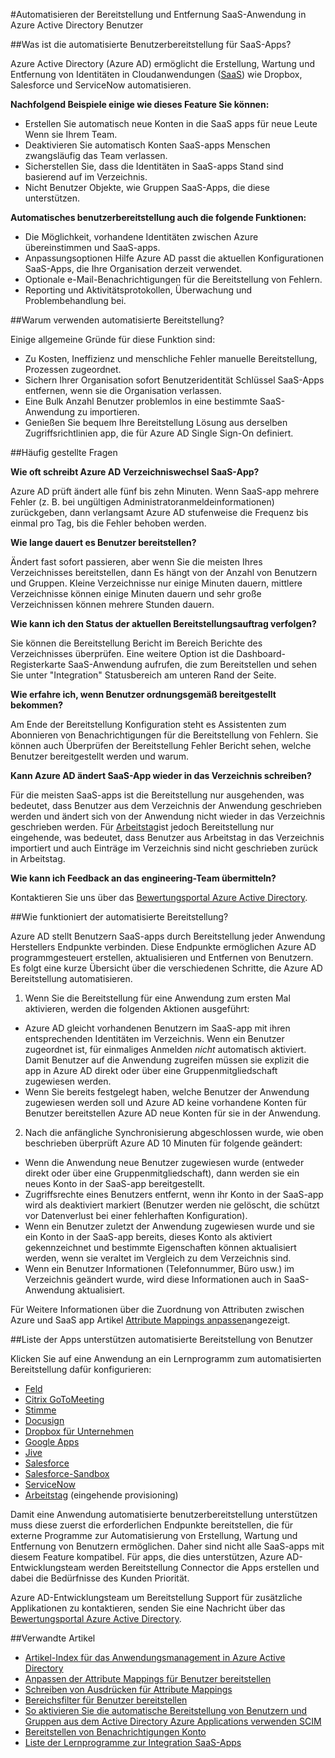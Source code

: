 <properties
    pageTitle="Automatisierte Bereitstellung in Azure AD SaaS-App-Benutzer | Microsoft Azure"
    description="Einführung in Azure AD Verwendung automatisch bereitstellen de bereitstellen und aktualisieren ständig anwendungsübergreifende Drittanbietern SaaS Benutzerkonten."
    services="active-directory"
    documentationCenter=""
    authors="asmalser-msft"
    manager="femila"
    editor=""/>

<tags
    ms.service="active-directory"
    ms.devlang="na"
    ms.topic="article"
    ms.tgt_pltfrm="na"
    ms.workload="identity"
    ms.date="02/09/2016"
    ms.author="asmalser-msft"/>

#<a name="automate-user-provisioning-and-deprovisioning-to-saas-applications-with-azure-active-directory"></a>Automatisieren der Bereitstellung und Entfernung SaaS-Anwendung in Azure Active Directory Benutzer

##<a name="what-is-automated-user-provisioning-for-saas-apps"></a>Was ist die automatisierte Benutzerbereitstellung für SaaS-Apps?

Azure Active Directory (Azure AD) ermöglicht die Erstellung, Wartung und Entfernung von Identitäten in Cloudanwendungen ([SaaS](https://azure.microsoft.com/overview/what-is-saas/)) wie Dropbox, Salesforce und ServiceNow automatisieren.

**Nachfolgend Beispiele einige wie dieses Feature Sie können:**

- Erstellen Sie automatisch neue Konten in die SaaS apps für neue Leute Wenn sie Ihrem Team.
- Deaktivieren Sie automatisch Konten SaaS-apps Menschen zwangsläufig das Team verlassen.
- Sicherstellen Sie, dass die Identitäten in SaaS-apps Stand sind basierend auf im Verzeichnis.
- Nicht Benutzer Objekte, wie Gruppen SaaS-Apps, die diese unterstützen.

**Automatisches benutzerbereitstellung auch die folgende Funktionen:**

- Die Möglichkeit, vorhandene Identitäten zwischen Azure übereinstimmen und SaaS-apps.
- Anpassungsoptionen Hilfe Azure AD passt die aktuellen Konfigurationen SaaS-Apps, die Ihre Organisation derzeit verwendet.
- Optionale e-Mail-Benachrichtigungen für die Bereitstellung von Fehlern.
- Reporting und Aktivitätsprotokollen, Überwachung und Problembehandlung bei.

##<a name="why-use-automated-provisioning"></a>Warum verwenden automatisierte Bereitstellung?

Einige allgemeine Gründe für diese Funktion sind:

- Zu Kosten, Ineffizienz und menschliche Fehler manuelle Bereitstellung, Prozessen zugeordnet.
- Sichern Ihrer Organisation sofort Benutzeridentität Schlüssel SaaS-Apps entfernen, wenn sie die Organisation verlassen.
- Eine Bulk Anzahl Benutzer problemlos in eine bestimmte SaaS-Anwendung zu importieren.
- Genießen Sie bequem Ihre Bereitstellung Lösung aus derselben Zugriffsrichtlinien app, die für Azure AD Single Sign-On definiert.

##<a name="frequently-asked-questions"></a>Häufig gestellte Fragen

**Wie oft schreibt Azure AD Verzeichniswechsel SaaS-App?**

Azure AD prüft ändert alle fünf bis zehn Minuten. Wenn SaaS-app mehrere Fehler (z. B. bei ungültigen Administratoranmeldeinformationen) zurückgeben, dann verlangsamt Azure AD stufenweise die Frequenz bis einmal pro Tag, bis die Fehler behoben werden.

**Wie lange dauert es Benutzer bereitstellen?**

Ändert fast sofort passieren, aber wenn Sie die meisten Ihres Verzeichnisses bereitstellen, dann Es hängt von der Anzahl von Benutzern und Gruppen. Kleine Verzeichnisse nur einige Minuten dauern, mittlere Verzeichnisse können einige Minuten dauern und sehr große Verzeichnissen können mehrere Stunden dauern.

**Wie kann ich den Status der aktuellen Bereitstellungsauftrag verfolgen?**

Sie können die Bereitstellung Bericht im Bereich Berichte des Verzeichnisses überprüfen. Eine weitere Option ist die Dashboard-Registerkarte SaaS-Anwendung aufrufen, die zum Bereitstellen und sehen Sie unter "Integration" Statusbereich am unteren Rand der Seite.

**Wie erfahre ich, wenn Benutzer ordnungsgemäß bereitgestellt bekommen?**

Am Ende der Bereitstellung Konfiguration steht es Assistenten zum Abonnieren von Benachrichtigungen für die Bereitstellung von Fehlern. Sie können auch Überprüfen der Bereitstellung Fehler Bericht sehen, welche Benutzer bereitgestellt werden und warum.

**Kann Azure AD ändert SaaS-App wieder in das Verzeichnis schreiben?**

Für die meisten SaaS-apps ist die Bereitstellung nur ausgehenden, was bedeutet, dass Benutzer aus dem Verzeichnis der Anwendung geschrieben werden und ändert sich von der Anwendung nicht wieder in das Verzeichnis geschrieben werden. Für [Arbeitstag](https://msdn.microsoft.com/library/azure/dn762434.aspx)ist jedoch Bereitstellung nur eingehende, was bedeutet, dass Benutzer aus Arbeitstag in das Verzeichnis importiert und auch Einträge im Verzeichnis sind nicht geschrieben zurück in Arbeitstag.

**Wie kann ich Feedback an das engineering-Team übermitteln?**

Kontaktieren Sie uns über das [Bewertungsportal Azure Active Directory](https://feedback.azure.com/forums/169401-azure-active-directory/).

##<a name="how-does-automated-provisioning-work"></a>Wie funktioniert der automatisierte Bereitstellung?

Azure AD stellt Benutzern SaaS-apps durch Bereitstellung jeder Anwendung Herstellers Endpunkte verbinden. Diese Endpunkte ermöglichen Azure AD programmgesteuert erstellen, aktualisieren und Entfernen von Benutzern. Es folgt eine kurze Übersicht über die verschiedenen Schritte, die Azure AD Bereitstellung automatisieren.

1. Wenn Sie die Bereitstellung für eine Anwendung zum ersten Mal aktivieren, werden die folgenden Aktionen ausgeführt:
 - Azure AD gleicht vorhandenen Benutzern im SaaS-app mit ihren entsprechenden Identitäten im Verzeichnis. Wenn ein Benutzer zugeordnet ist, für einmaliges Anmelden *nicht* automatisch aktiviert. Damit Benutzer auf die Anwendung zugreifen müssen sie explizit die app in Azure AD direkt oder über eine Gruppenmitgliedschaft zugewiesen werden.
 - Wenn Sie bereits festgelegt haben, welche Benutzer der Anwendung zugewiesen werden soll und Azure AD keine vorhandene Konten für Benutzer bereitstellen Azure AD neue Konten für sie in der Anwendung.
2. Nach die anfängliche Synchronisierung abgeschlossen wurde, wie oben beschrieben überprüft Azure AD 10 Minuten für folgende geändert:
 - Wenn die Anwendung neue Benutzer zugewiesen wurde (entweder direkt oder über eine Gruppenmitgliedschaft), dann werden sie ein neues Konto in der SaaS-app bereitgestellt.
 - Zugriffsrechte eines Benutzers entfernt, wenn ihr Konto in der SaaS-app wird als deaktiviert markiert (Benutzer werden nie gelöscht, die schützt vor Datenverlust bei einer fehlerhaften Konfiguration).
 - Wenn ein Benutzer zuletzt der Anwendung zugewiesen wurde und sie ein Konto in der SaaS-app bereits, dieses Konto als aktiviert gekennzeichnet und bestimmte Eigenschaften können aktualisiert werden, wenn sie veraltet im Vergleich zu dem Verzeichnis sind.
 - Wenn ein Benutzer Informationen (Telefonnummer, Büro usw.) im Verzeichnis geändert wurde, wird diese Informationen auch in SaaS-Anwendung aktualisiert.

Für Weitere Informationen über die Zuordnung von Attributen zwischen Azure und SaaS app Artikel [Attribute Mappings anpassen](active-directory-saas-customizing-attribute-mappings.md)angezeigt.

##<a name="list-of-apps-that-support-automated-user-provisioning"></a>Liste der Apps unterstützen automatisierte Bereitstellung von Benutzer

Klicken Sie auf eine Anwendung an ein Lernprogramm zum automatisierten Bereitstellung dafür konfigurieren:

- [Feld](http://go.microsoft.com/fwlink/?LinkId=286016)
- [Citrix GoToMeeting](http://go.microsoft.com/fwlink/?LinkId=309580)
- [Stimme](http://go.microsoft.com/fwlink/?LinkId=309575)
- [Docusign](http://go.microsoft.com/fwlink/?LinkId=403254)
- [Dropbox für Unternehmen](http://go.microsoft.com/fwlink/?LinkId=309581)
- [Google Apps](http://go.microsoft.com/fwlink/?LinkId=309577)
- [Jive](http://go.microsoft.com/fwlink/?LinkId=309591)
- [Salesforce](http://go.microsoft.com/fwlink/?LinkId=286017)
- [Salesforce-Sandbox](http://go.microsoft.com/fwlink/?LinkId=327869)
- [ServiceNow](http://go.microsoft.com/fwlink/?LinkId=309587)
- [Arbeitstag](http://go.microsoft.com/fwlink/?LinkId=690250) (eingehende provisioning)

Damit eine Anwendung automatisierte benutzerbereitstellung unterstützen muss diese zuerst die erforderlichen Endpunkte bereitstellen, die für externe Programme zur Automatisierung von Erstellung, Wartung und Entfernung von Benutzern ermöglichen. Daher sind nicht alle SaaS-apps mit diesem Feature kompatibel. Für apps, die dies unterstützen, Azure AD-Entwicklungsteam werden Bereitstellung Connector die Apps erstellen und dabei die Bedürfnisse des Kunden Priorität.

Azure AD-Entwicklungsteam um Bereitstellung Support für zusätzliche Applikationen zu kontaktieren, senden Sie eine Nachricht über das [Bewertungsportal Azure Active Directory](https://feedback.azure.com/forums/169401-azure-active-directory/).

##<a name="related-articles"></a>Verwandte Artikel

- [Artikel-Index für das Anwendungsmanagement in Azure Active Directory](active-directory-apps-index.md)
- [Anpassen der Attribute Mappings für Benutzer bereitstellen](active-directory-saas-customizing-attribute-mappings.md)
- [Schreiben von Ausdrücken für Attribute Mappings](active-directory-saas-writing-expressions-for-attribute-mappings.md)
- [Bereichsfilter für Benutzer bereitstellen](active-directory-saas-scoping-filters.md)
- [So aktivieren Sie die automatische Bereitstellung von Benutzern und Gruppen aus dem Active Directory Azure Applications verwenden SCIM](active-directory-scim-provisioning.md)
- [Bereitstellen von Benachrichtigungen Konto](active-directory-saas-account-provisioning-notifications.md)
- [Liste der Lernprogramme zur Integration SaaS-Apps](active-directory-saas-tutorial-list.md)
